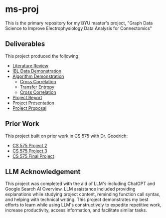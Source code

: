 # ms-proj
This is the primary repository for my BYU master's project, "Graph Data Science to Improve Electrophysiology Data Analysis for Connectomics"

## Deliverables
This project produced the following:
- [Literature Review](https://github.com/jwb-byu/ms-proj/blob/main/review/review.pdf)
- [IBL Data Demonstration](https://github.com/jwb-byu/ms-proj/blob/main/data-demo/nsp_data_demo_jwb.ipynb)
- [Algorithm Demonstration](https://github.com/jwb-byu/ms-proj/blob/main/replication/replication.ipynb)
    - [Cross Correlation](https://github.com/jwb-byu/ms-proj/blob/main/replication/cc/cc.py)
    - [Transfer Entropy](https://github.com/jwb-byu/ms-proj/blob/main/replication/te/te.py)
    - [Cross Correlation](https://github.com/jwb-byu/ms-proj/blob/main/replication/cc/cc.py)
- [Project Report](https://github.com/jwb-byu/ms-proj/blob/main/report/report.pdf)
- [Project Presentation](https://github.com/jwb-byu/ms-proj/blob/main/presentation/presentation.pdf)
- [Project Proposal](https://github.com/jwb-byu/ms-proj/blob/main/proposal/drafts/proposal_2025-05-03.pdf)

## Prior Work
This project built on prior work in CS 575 with Dr. Goodrich:
- [CS 575 Project 2](https://github.com/jwb-byu/ms-proj/blob/main/prior/proj-2.pdf)
- [CS 575 Project 3](https://github.com/jwb-byu/ms-proj/blob/main/prior/proj-3.pdf)
- [CS 575 Final Project](https://github.com/jwb-byu/ms-proj/blob/main/prior/proj-final.pdf)

## LLM Acknowledgement
This project was completed with the aid of LLM's including ChatGPT and Google Search AI Overview. LLM assistance included providing explanations while studying project content, reminding function call syntax, and helping with technical writing. This project demonstrates my best efforts to learn while using LLM's constructively to expedite repetitive work, increase productivity, access information, and facilitate similar tasks.
